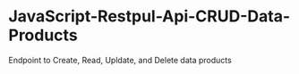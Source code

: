 # JavaScript-Restpul-Api-CRUD-Data-Products
Endpoint to Create, Read, Upldate, and Delete data products
